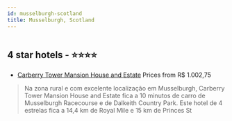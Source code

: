```yaml
---
id: musselburgh-scotland
title: Musselburgh, Scotland
---
```


<center><img src="https://i.travelapi.com/hotels/2000000/1420000/1411900/1411895/187eb358_z.jpg" alt="" /></center>


##  4 star hotels - ⭐️⭐️⭐️⭐️

-    [Carberry Tower Mansion House and Estate](https://www.hurb.com/br/aud/https://www.hurb.com/br/hotels/musselburgh/carberry-tower-mansion-house-and-estate-HT-2DRQ?cmp=18055) Prices from R$ 1.002,75
   > Na zona rural e com excelente localização em Musselburgh, Carberry Tower Mansion House and Estate fica a 10 minutos de carro de Musselburgh Racecourse e de Dalkeith Country Park.  Este hotel de 4 estrelas fica a 14,4 km de Royal Mile e 15 km de Princes St
